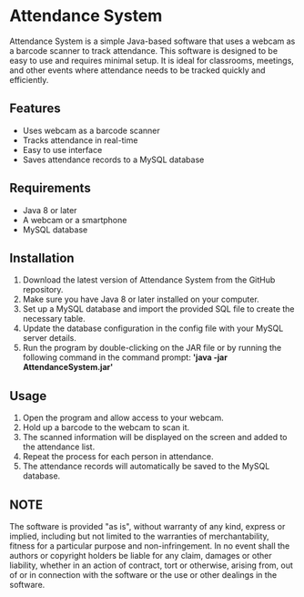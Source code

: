 # Attendance System

Attendance System is a simple Java-based software that uses a webcam as a barcode scanner to track attendance. This software is designed to be easy to use and requires minimal setup. It is ideal for classrooms, meetings, and other events where attendance needs to be tracked quickly and efficiently.

## Features

* Uses webcam as a barcode scanner
* Tracks attendance in real-time
* Easy to use interface
* Saves attendance records to a MySQL database

## Requirements

* Java 8 or later
* A webcam or a smartphone
* MySQL database

## Installation

1. Download the latest version of Attendance System from the GitHub repository.
2. Make sure you have Java 8 or later installed on your computer.
3. Set up a MySQL database and import the provided SQL file to create the necessary table.
4. Update the database configuration in the config file with your MySQL server details.
5. Run the program by double-clicking on the JAR file or by running the following command in the command prompt: **'java -jar AttendanceSystem.jar'**

## Usage

1. Open the program and allow access to your webcam.
2. Hold up a barcode to the webcam to scan it.
3. The scanned information will be displayed on the screen and added to the attendance list.
4. Repeat the process for each person in attendance.
5. The attendance records will automatically be saved to the MySQL database.

## NOTE

The software is provided "as is", without warranty of any kind, express or implied, including but not limited to the warranties of merchantability, fitness for a particular purpose and non-infringement. In no event shall the authors or copyright holders be liable for any claim, damages or other liability, whether in an action of contract, tort or otherwise, arising from, out of or in connection with the software or the use or other dealings in the software.
